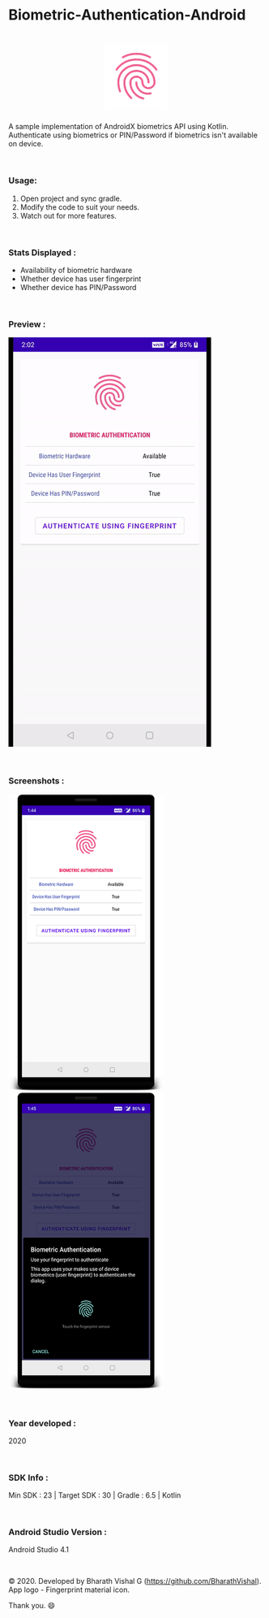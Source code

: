 # Biometric-Authentication-Android
 
<h1 align=center>
<img src="Logo/icon.png" width=25%>
</h1>

A sample implementation of AndroidX biometrics API using Kotlin. Authenticate using biometrics or PIN/Password if biometrics isn't available on device.

&nbsp;
### Usage:
1. Open project and sync gradle.
2. Modify the code to suit your needs.
3. Watch out for more features.

&nbsp;
### Stats Displayed :
- Availability of biometric hardware
- Whether device has user fingerprint
- Whether device has PIN/Password


&nbsp;
### Preview : 
![Preview](https://github.com/BharathVishal/Biometric-Authentication-Android/blob/master/Preview/PreviewGif.gif)


&nbsp;
### Screenshots : 
![Screenshot 1](https://github.com/BharathVishal/Biometric-Authentication-Android/blob/master/Screenshots/1.png?s=15)
![Screenshot 2](https://github.com/BharathVishal/Biometric-Authentication-Android/blob/master/Screenshots/2.png?s=15)



&nbsp;
### Year developed : 
2020


&nbsp;

### SDK Info : 
Min SDK : 23  | Target SDK : 30 | Gradle : 6.5  | Kotlin

&nbsp;


### Android Studio Version : 
Android Studio 4.1


&nbsp;

© 2020. Developed by Bharath Vishal G (https://github.com/BharathVishal).
App logo - Fingerprint material icon.

Thank you. :smile:

